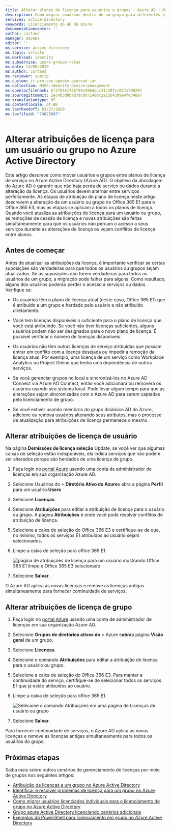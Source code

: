 ```yaml
---
title: Alterar planos de licença para usuários e grupos - Azure AD | Microsoft Docs
description: Como migrar usuários dentro de um grupo para diferentes planos de serviço usando o licenciamento de grupo no Azure Active Directory
services: active-directory
keywords: Licenciamento do AD do Azure
documentationcenter: ''
author: curtand
manager: daveba
editor: ''
ms.service: active-directory
ms.topic: article
ms.workload: identity
ms.subservice: users-groups-roles
ms.date: 11/08/2019
ms.author: curtand
ms.reviewer: sumitp
ms.custom: it-pro;seo-update-azuread-jan
ms.collection: M365-identity-device-management
ms.openlocfilehash: bf2f04e1728f94c89bddcc31c287cc017a79020f
ms.sourcegitcommit: 2ec4b3d0bad7dc0071400c2a2264399e4fe34897
ms.translationtype: MT
ms.contentlocale: pt-BR
ms.lasthandoff: 03/27/2020
ms.locfileid: "74025897"
---
```

# <a name="change-license-assignments-for-a-user-or-group-in-azure-active-directory"></a>Alterar atribuições de licença para um usuário ou grupo no Azure Active Directory

Este artigo descreve como mover usuários e grupos entre planos de licença de serviço no Azure Active Directory (Azure AD). O objetivo da abordagem do Azure AD é garantir que não haja perda de serviço ou dados durante a alteração da licença. Os usuários devem alternar entre serviços perfeitamente. As etapas de atribuição do plano de licença neste artigo descrevem a alteração de um usuário ou grupo no Office 365 E1 para o Office 365 E3, mas as etapas se aplicam a todos os planos de licença. Quando você atualiza as atribuições de licença para um usuário ou grupo, as remoções de cessão de licença e novas atribuições são feitas simultaneamente para que os usuários não percam o acesso a seus serviços durante as alterações de licença ou vejam conflitos de licença entre planos.

## <a name="before-you-begin"></a>Antes de começar

Antes de atualizar as atribuições da licença, é importante verificar se certas suposições são verdadeiras para que todos os usuários ou grupos sejam atualizados. Se as suposições não forem verdadeiras para todos os usuários de um grupo, a migração pode falhar para alguns. Como resultado, alguns dos usuários poderão perder o acesso a serviços ou dados. Verifique se:

- Os usuários têm o plano de licença atual (neste caso, Office 365 E1) que é atribuído a um grupo e herdado pelo usuário e não atribuído diretamente.

- Você tem licenças disponíveis o suficiente para o plano de licença que você está atribuindo. Se você não tiver licenças suficientes, alguns usuários podem não ser designados para o novo plano de licença. É possível verificar o número de licenças disponíveis.

- Os usuários não têm outras licenças de serviço atribuídas que possam entrar em conflito com a licença desejada ou impedir a remoção da licença atual. Por exemplo, uma licença de um serviço como Workplace Analytics ou Project Online que tenha uma dependência de outros serviços.

- Se você gerenciar grupos no local e sincronizá-los no Azure AD Connect via Azure AD Connect, então você adicionará ou removerá os usuários usando seu sistema local. Pode levar algum tempo para que as alterações sejam sincronizadas com o Azure AD para serem captadas pelo licenciamento de grupo.

- Se você estiver usando membros do grupo dinâmico AD do Azure, adicione ou remova usuários alterando seus atributos, mas o processo de atualização para atribuições de licença permanece o mesmo.

## <a name="change-user-license-assignments"></a>Alterar atribuições de licença de usuário

Na página **Demissões de licença seleção** Update, se você ver que algumas caixas de seleção estão indisponíveis, ela indica serviços que não podem ser alterados porque são herdados de uma licença de grupo.

1. Faça login no [portal Azure](https://portal.azure.com/) usando uma conta de administrador de licenças em sua organização Azure AD.
1. Selecione Usuários do >  **Diretório Ativo do Azure**e abra a página **Perfil** para um usuário.**Users**
1. Selecione **Licenças**.
1. Selecione **Atribuições** para editar a atribuição de licença para o usuário ou grupo. A página **Atribuições** é onde você pode resolver conflitos de atribuição de licença.
1. Selecione a caixa de seleção do Office 366 E3 e certifique-se de que, no mínimo, todos os serviços E1 atribuídos ao usuário sejam selecionados.
1. Limpe a caixa de seleção para office 365 E1.

    ![página de atribuições de licença para um usuário mostrando Office 365 E1 limpo e Office 365 E3 selecionado](media/licensing-groups-change-licenses/update-user-license-assignments.png)

1. Selecione **Salvar**.

O Azure AD aplica as novas licenças e remove as licenças antigas simultaneamente para fornecer continuidade de serviços.

## <a name="change-group-license-assignments"></a>Alterar atribuições de licença de grupo

1. Faça login no [portal Azure](https://portal.azure.com/) usando uma conta de administrador de licenças em sua organização Azure AD.
1. Selecione **Grupos de diretórios ativos do** > Azure e**abra**a página **Visão geral** de um grupo.
1. Selecione **Licenças**.
1. Selecione o comando **Atribuições** para editar a atribuição de licença para o usuário ou grupo.
1. Selecione a caixa de seleção do Office 366 E3. Para manter a continuidade do serviço, certifique-se de selecionar todos os serviços E1 que já estão atribuídos ao usuário.
1. Limpe a caixa de seleção para office 365 E1.

    ![Selecione o comando Atribuições em uma página de Licenças de usuário ou grupo](media/licensing-groups-change-licenses/update-group-license-assignments.png)

1. Selecione **Salvar**.

Para fornecer continuidade de serviços, o Azure AD aplica as novas licenças e remove as licenças antigas simultaneamente para todos os usuários do grupo.

## <a name="next-steps"></a>Próximas etapas

Saiba mais sobre outros cenários de gerenciamento de licenças por meio de grupos nos seguintes artigos:

- [Atribuição de licenças a um grupo no Azure Active Directory](../users-groups-roles/licensing-groups-assign.md)
- [Identificar e resolver problemas de licença para um grupo no Azure Active Directory](../users-groups-roles/licensing-groups-resolve-problems.md)
- [Como migrar usuários licenciados individuais para o licenciamento de grupo no Azure Active Directory](../users-groups-roles/licensing-groups-migrate-users.md)
- [Grupo azure Active Directory licenciando cenários adicionais](../users-groups-roles/licensing-group-advanced.md)
- [Exemplos do PowerShell para licenciamento em grupo no Azure Active Directory](../users-groups-roles/licensing-ps-examples.md)
